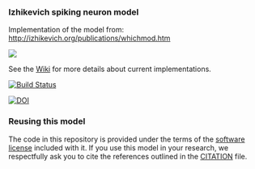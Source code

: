 ### Izhikevich spiking neuron model

Implementation of the model from: http://izhikevich.org/publications/whichmod.htm

![](http://www.opensourcebrain.org/attachments/download/83/Selection_220.png)

See the [Wiki](http://www.opensourcebrain.org/projects/izhikevichmodel/wiki/Wiki) for more details about current implementations.

[![Build Status](https://travis-ci.com/OpenSourceBrain/IzhikevichModel.svg?branch=master)](https://travis-ci.com/OpenSourceBrain/IzhikevichModel)

[![DOI](https://www.zenodo.org/badge/4956319.svg)](https://www.zenodo.org/badge/latestdoi/4956319)

### Reusing this model

The code in this repository is provided under the terms of the [software license](LICENSE) included with it. If you use this model in your research, we respectfully ask you to cite the references outlined in the [CITATION](CITATION.md) file.


